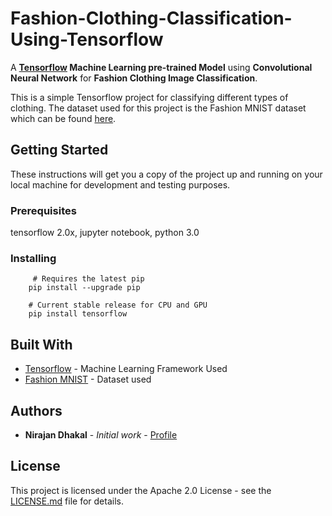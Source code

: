 # Fashion-Clothing-Classification-Using-Tensorflow

A **[Tensorflow](https://tensorflow.org "Official Tensorflow Website") Machine Learning pre-trained Model** using **Convolutional Neural Network** for **Fashion Clothing Image Classification**.

This is a simple Tensorflow project for classifying different types of clothing. The dataset used for this project is the Fashion MNIST dataset which can be found [here](https://github.com/zalandoresearch/fashion-mnist).

## Getting Started

These instructions will get you a copy of the project up and running on your local machine for development and testing purposes.
### Prerequisites

tensorflow 2.0x, jupyter notebook, python 3.0

### Installing
         # Requires the latest pip
        pip install --upgrade pip

        # Current stable release for CPU and GPU
        pip install tensorflow

## Built With

* [Tensorflow](https://www.tensorflow.org/) - Machine Learning Framework Used
* [Fashion MNIST](https://github.com/zalandoresearch/fashion-mnist) - Dataset used

 

## Authors

* **Nirajan Dhakal** - *Initial work* - [Profile](https://github.com/nirajandhakal07)


## License

This project is licensed under the Apache 2.0 License - see the [LICENSE.md](LICENSE) file for details.
